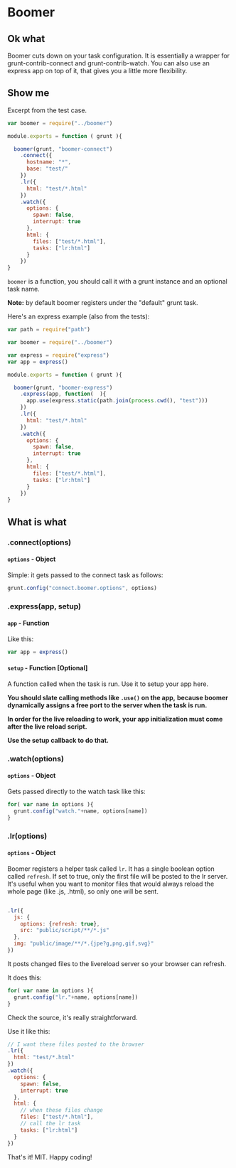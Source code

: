 Boomer
======

## Ok what

Boomer cuts down on your task configuration.
It is essentially a wrapper for grunt-contrib-connect and grunt-contrib-watch.
You can also use an express app on top of it, that gives you a little more flexibility.

## Show me

Excerpt from the test case.

```js
var boomer = require("../boomer")

module.exports = function ( grunt ){

  boomer(grunt, "boomer-connect")
    .connect({
      hostname: "*",
      base: "test/"
    })
    .lr({
      html: "test/*.html"
    })
    .watch({
      options: {
        spawn: false,
        interrupt: true
      },
      html: {
        files: ["test/*.html"],
        tasks: ["lr:html"]
      }
    })
}
```

`boomer` is a function, you should call it with a grunt instance
and an optional task name.

**Note:** by default boomer registers under the "default" grunt task.

Here's an express example (also from the tests):

```js
var path = require("path")

var boomer = require("../boomer")

var express = require("express")
var app = express()

module.exports = function ( grunt ){

  boomer(grunt, "boomer-express")
    .express(app, function(  ){
      app.use(express.static(path.join(process.cwd(), "test")))
    })
    .lr({
      html: "test/*.html"
    })
    .watch({
      options: {
        spawn: false,
        interrupt: true
      },
      html: {
        files: ["test/*.html"],
        tasks: ["lr:html"]
      }
    })
}
```

## What is what

### .connect(options)

#### `options` - Object

Simple: it gets passed to the connect task as follows:

```js
grunt.config("connect.boomer.options", options)
```

### .express(app, setup)

#### `app` - Function

Like this:

```js
var app = express()
```

#### `setup` - Function [Optional]

A function called when the task is run.
Use it to setup your app here.

**You should slate calling methods like `.use()` on the app,**
**because boomer dynamically assigns a free port to the server when the task is run.**

**In order for the live reloading to work, your app initialization must come after the live reload script.**

**Use the setup callback to do that.**

### .watch(options)

#### `options` - Object

Gets passed directly to the watch task like this:

```js
for( var name in options ){
  grunt.config("watch."+name, options[name])
}
```

### .lr(options)

#### `options` - Object

Boomer registers a helper task called `lr`.
It has a single boolean option called `refresh`.
If set to true, only the first file will be posted to the lr server.
It's useful when you want to monitor files that would always reload the whole page (like .js, .html),
so only one will be sent.
```js

.lr({
  js: {
    options: {refresh: true},
    src: "public/script/**/*.js"
  },
  img: "public/image/**/*.{jpe?g,png,gif,svg}"
})

```
It posts changed files to the livereload server so your browser can refresh.

It does this:

```js
for( var name in options ){
  grunt.config("lr."+name, options[name])
}
```

Check the source, it's really straightforward.

Use it like this:

```js
// I want these files posted to the browser
.lr({
  html: "test/*.html"
})
.watch({
  options: {
    spawn: false,
    interrupt: true
  },
  html: {
    // when these files change
    files: ["test/*.html"],
    // call the lr task
    tasks: ["lr:html"]
  }
})
```

That's it! MIT. Happy coding!